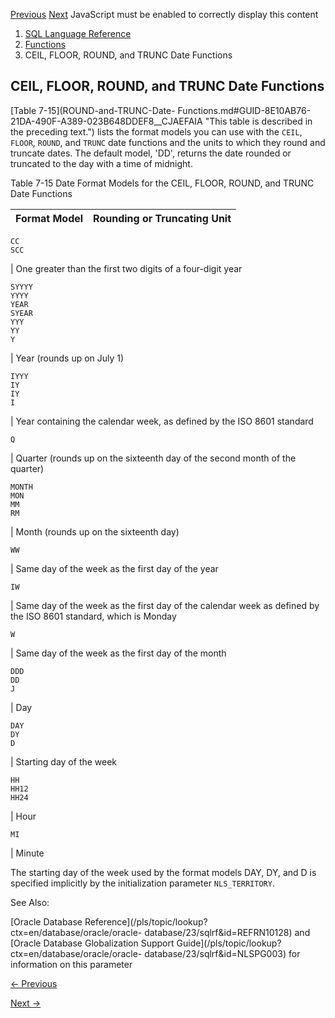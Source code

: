 [Previous](XMLTRANSFORM.md) [Next](About-User-Defined-Functions.md)
JavaScript must be enabled to correctly display this content

  1. [SQL Language Reference ](index.md)
  2. [Functions](Functions.md)
  3. CEIL, FLOOR, ROUND, and TRUNC Date Functions

## CEIL, FLOOR, ROUND, and TRUNC Date Functions

[Table 7-15](ROUND-and-TRUNC-Date-
Functions.md#GUID-8E10AB76-21DA-490F-A389-023B648DDEF8__CJAEFAIA "This table
is described in the preceding text.") lists the format models you can use with
the `CEIL`, `FLOOR`, `ROUND`, and `TRUNC` date functions and the units to
which they round and truncate dates. The default model, 'DD', returns the date
rounded or truncated to the day with a time of midnight.

Table 7-15 Date Format Models for the CEIL, FLOOR, ROUND, and TRUNC Date
Functions

Format Model | Rounding or Truncating Unit  
---|---  
      
    
    CC
    SCC

|  One greater than the first two digits of a four-digit year  
      
    
    SYYYY
    YYYY
    YEAR
    SYEAR
    YYY
    YY
    Y

|  Year (rounds up on July 1)  
      
    
    IYYY
    IY
    IY
    I

|  Year containing the calendar week, as defined by the ISO 8601 standard  
      
    
    Q

|  Quarter (rounds up on the sixteenth day of the second month of the quarter)  
      
    
    MONTH
    MON
    MM
    RM

|  Month (rounds up on the sixteenth day)  
      
    
    WW

|  Same day of the week as the first day of the year  
      
    
    IW

|  Same day of the week as the first day of the calendar week as defined by
the ISO 8601 standard, which is Monday  
      
    
    W

|  Same day of the week as the first day of the month  
      
    
    DDD
    DD
    J

|  Day  
      
    
    DAY
    DY
    D

|  Starting day of the week  
      
    
    HH
    HH12
    HH24

|  Hour  
      
    
    MI

|  Minute  
  
The starting day of the week used by the format models DAY, DY, and D is
specified implicitly by the initialization parameter `NLS_TERRITORY`.

See Also:

[Oracle Database Reference](/pls/topic/lookup?ctx=en/database/oracle/oracle-
database/23/sqlrf&id=REFRN10128) and [Oracle Database Globalization Support
Guide](/pls/topic/lookup?ctx=en/database/oracle/oracle-
database/23/sqlrf&id=NLSPG003) for information on this parameter


[← Previous](XMLTRANSFORM.md)

[Next →](About-User-Defined-Functions.md)
